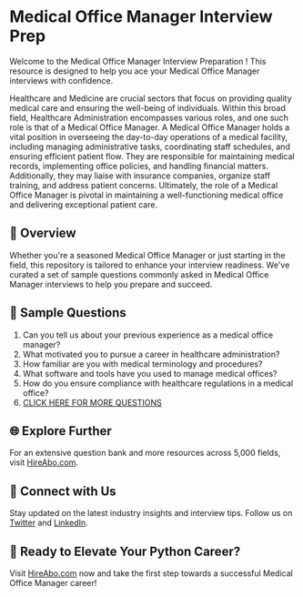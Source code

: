 # Medical Office Manager Interview Prep

Welcome to the Medical Office Manager Interview Preparation ! This resource is designed to help you ace your Medical Office Manager interviews with confidence.

Healthcare and Medicine are crucial sectors that focus on providing quality medical care and ensuring the well-being of individuals. Within this broad field, Healthcare Administration encompasses various roles, and one such role is that of a Medical Office Manager. A Medical Office Manager holds a vital position in overseeing the day-to-day operations of a medical facility, including managing administrative tasks, coordinating staff schedules, and ensuring efficient patient flow. They are responsible for maintaining medical records, implementing office policies, and handling financial matters. Additionally, they may liaise with insurance companies, organize staff training, and address patient concerns. Ultimately, the role of a Medical Office Manager is pivotal in maintaining a well-functioning medical office and delivering exceptional patient care.

## 🚀 Overview

Whether you're a seasoned Medical Office Manager or just starting in the field, this repository is tailored to enhance your interview readiness. We've curated a set of sample questions commonly asked in Medical Office Manager interviews to help you prepare and succeed.

## 📝 Sample Questions

1. Can you tell us about your previous experience as a medical office manager?
2. What motivated you to pursue a career in healthcare administration?
3. How familiar are you with medical terminology and procedures?
4. What software and tools have you used to manage medical offices?
5. How do you ensure compliance with healthcare regulations in a medical office?
6. [CLICK HERE FOR MORE QUESTIONS](https://hireabo.com/job/2_4_11/Medical%20Office%20Manager)

## 🌐 Explore Further

For an extensive question bank and more resources across 5,000 fields, visit [HireAbo.com](https://www.hireabo.com).

## 📱 Connect with Us

Stay updated on the latest industry insights and interview tips. Follow us on [Twitter](https://twitter.com/hireabo) and [LinkedIn](https://www.linkedin.com/in/hire-abo-3609972a8/).

## 🚀 Ready to Elevate Your Python Career?

Visit [HireAbo.com](https://www.hireabo.com) now and take the first step towards a successful Medical Office Manager career!